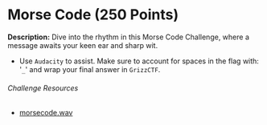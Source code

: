 # Morse Code (250 Points)
**Description:** Dive into the rhythm in this Morse Code Challenge, where a message awaits your keen ear and sharp wit.
- Use `Audacity` to assist. Make sure to account for spaces in the flag with: '`_`' and wrap your final answer in `GrizzCTF`.

###### Challenge Resources
- [morsecode.wav](https://github.com/supaaasuge/GrizzCTF2024-Official/blob/main/Misc/Morse_code/src/morsecode.wav)
